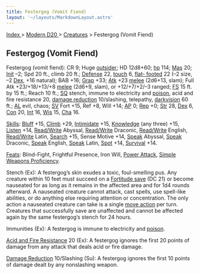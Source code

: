 ```yaml
---
title: Festergog (Vomit Fiend)
layout: '~/layouts/MarkdownLayout.astro'
---
```


[ Index ](/) > [ Modern D20 ](/modern.d20.srd) > [Creatures](/modern.d20.srd/creatures) > Festergog (Vomit Fiend)

## Festergog (Vomit Fiend)

Festergog (vomit fiend): CR 9; Huge
[outsider](/modern.d20.srd/creature.types/outsider); HD 12d8+60;
[hp](/modern.d20.srd/combat/hit.points) 114;
[Mas](/modern.d20.srd/creatures/creature.overview) 20;
[Init](/modern.d20.srd/combat/initiative) –2; Spd 20 ft., climb 20 ft.;
[Defense](/modern.d20.srd/combat/defense) 22,
[touch](/modern.d20.srd/combat/attack.actions) 6, [flat- footed](/modern.d20.srd/combat/surprise) 22 (–2 size, –2
[Dex](/modern.d20.srd/basics/ability.scores), +16 natural); BAB +16;
[Grap](/modern.d20.srd/combat/grapple) +33;
[Atk](/modern.d20.srd/combat/attack.roll) +23
[melee](/modern.d20.srd/combat/attack.roll) (2d6+13, slam); Full Atk
+23/+18/+13/+8 [melee](/modern.d20.srd/combat/attack.roll) (2d6+9, slam), or
+12/+7/+2/–3 ranged; [FS](/modern.d20.srd/creatures/creature.overview) 15 ft.
by 15 ft.; Reach 10 ft.; [SQ](/modern.d20.srd/creatures/creature.overview)
stench, immune to electricity and
[poison](/modern.d20.srd/special.abilities/poison), acid and fire resistance
20, [damage reduction](/modern.d20.srd/special.abilities/damage.reduction)
10/slashing, telepathy,
[darkvision](/modern.d20.srd/special.abilities/darkvision) 60 ft.;
[AL](/modern.d20.srd/basics/allegiances) evil, chaos;
[SV](/modern.d20.srd/basics/saving.throws) Fort +15, Ref +8, Will +14;
[AP](/modern.d20.srd/creatures/creature.overview) 0;
[Rep](/modern.d20.srd/creatures/creature.overview) +0;
[Str](/modern.d20.srd/basics/ability.scores) 28,
[Dex](/modern.d20.srd/basics/ability.scores) 6,
[Con](/modern.d20.srd/basics/ability.scores) 20,
[Int](/modern.d20.srd/basics/ability.scores) 16,
[Wis](/modern.d20.srd/basics/ability.scores) 15,
[Cha](/modern.d20.srd/basics/ability.scores) 16.

[Skills](/modern.d20.srd/skills): [Bluff](/modern.d20.srd/skills/bluff) +15,
[Climb](/modern.d20.srd/skills/climb) +29,
[Intimidate](/modern.d20.srd/skills/intimidate) +15,
[Knowledge](/modern.d20.srd/skills/knowledge) (any three) +15,
[Listen](/modern.d20.srd/skills/listen) +14,
[Read/Write](/modern.d20.srd/skills/read.write.language) Abyssal,
[Read/Write](/modern.d20.srd/skills/read.write.language) Draconic,
[Read/Write](/modern.d20.srd/skills/read.write.language) English,
[Read/Write](/modern.d20.srd/skills/read.write.language) Latin,
[Search](/modern.d20.srd/skills/search) +15, Sense Motive +14,
[Speak](/modern.d20.srd/skills/speak.language) Abyssal,
[Speak](/modern.d20.srd/skills/speak.language) Draconic,
[Speak](/modern.d20.srd/skills/speak.language) English,
[Speak](/modern.d20.srd/skills/speak.language) Latin,
[Spot](/modern.d20.srd/skills/spot) +14,
[Survival](/modern.d20.srd/skills/survival) +14.

[Feats](/modern.d20.srd/feats): Blind-Fight, Frightful Presence, Iron Will,
[Power Attack](/modern.d20.srd/feats/power.attack), [Simple Weapons Proficiency](/modern.d20.srd/feats/simple.weapons.proficiency).

Stench (Ex): A festergog’s skin exudes a toxic, foul-smelling pus. Any
creature within 10 feet must succeed on a [Fortitude save](/modern.d20.srd/basics/saving.throws) (DC 21) or become nauseated for as
long as it remains in the affected area and for 1d4 rounds afterward. A
nauseated creature cannot attack, cast spells, use spell-like abilities, or do
anything else requiring attention or concentration. The only action a
nauseated creature can take is a single [move action](/modern.d20.srd/combat/move.actions) per turn. Creatures that
successfully save are unaffected and cannot be affected again by the same
festergog’s stench for 24 hours.

Immunities (Ex): A festergog is immune to electricity and
[poison](/modern.d20.srd/special.abilities/poison).

[Acid and Fire Resistance](/modern.d20.srd/special.abilities/resistance.to.energy) 20 (Ex): A
festergog ignores the first 20 points of damage from any attack that deals
acid or fire damage.

[Damage Reduction](/modern.d20.srd/special.abilities/damage.reduction)
10/Slashing (Su): A festergog ignores the first 10 points of damage dealt by
any nonslashing weapon.

